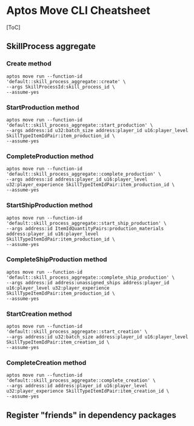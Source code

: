 # Aptos Move CLI Cheatsheet

[ToC]

## SkillProcess aggregate

### Create method

```shell
aptos move run --function-id 'default::skill_process_aggregate::create' \
--args SkillProcessId:skill_process_id \
--assume-yes
```

### StartProduction method

```shell
aptos move run --function-id 'default::skill_process_aggregate::start_production' \
--args address:id u32:batch_size address:player_id u16:player_level SkillTypeItemIdPair:item_production_id \
--assume-yes
```

### CompleteProduction method

```shell
aptos move run --function-id 'default::skill_process_aggregate::complete_production' \
--args address:id address:player_id u16:player_level u32:player_experience SkillTypeItemIdPair:item_production_id \
--assume-yes
```

### StartShipProduction method

```shell
aptos move run --function-id 'default::skill_process_aggregate::start_ship_production' \
--args address:id ItemIdQuantityPairs:production_materials address:player_id u16:player_level SkillTypeItemIdPair:item_production_id \
--assume-yes
```

### CompleteShipProduction method

```shell
aptos move run --function-id 'default::skill_process_aggregate::complete_ship_production' \
--args address:id address:unassigned_ships address:player_id u16:player_level u32:player_experience SkillTypeItemIdPair:item_production_id \
--assume-yes
```

### StartCreation method

```shell
aptos move run --function-id 'default::skill_process_aggregate::start_creation' \
--args address:id u32:batch_size address:player_id u16:player_level SkillTypeItemIdPair:item_creation_id \
--assume-yes
```

### CompleteCreation method

```shell
aptos move run --function-id 'default::skill_process_aggregate::complete_creation' \
--args address:id address:player_id u16:player_level u32:player_experience SkillTypeItemIdPair:item_creation_id \
--assume-yes
```

## Register "friends" in dependency packages

